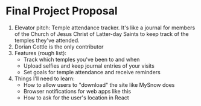 # Final Project Proposal
1. Elevator pitch: Temple attendance tracker. It's like a journal for members of the Church of Jesus Christ of Latter-day Saints to keep track of the temples they've attended.
2. Dorian Cottle is the only contributor
3. Features (rough list):
    - Track which temples you've been to and when
    - Upload selfies and keep journal entries of your visits
    - Set goals for temple attendance and receive reminders
4. Things I'll need to learn:
    - How to allow users to "download" the site like MySnow does
    - Browser notifications for web apps like this
    - How to ask for the user's location in React



